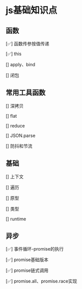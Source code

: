 # js基础知识点

## 函数

[✅] 函数传参按值传递

[✅] this

[] apply、bind

[] 闭包

## 常用工具函数

[] 深拷贝

[] flat

[] reduce

[] JSON.parse

[] 防抖和节流

## 基础

[] 上下文

[] 遍历

[] 原型

[] 类型

[] runtime

## 异步

[✅] 事件循环-promise的执行

[✅] promise基础版本

[✅] promise链式调用

[✅] promise.all、promise.race实现
